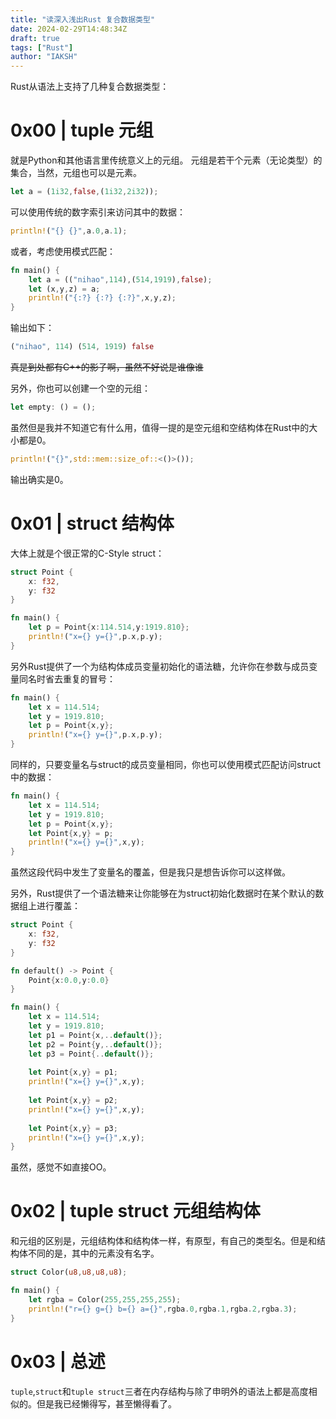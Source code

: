 ```yaml
---
title: "读深入浅出Rust 复合数据类型"
date: 2024-02-29T14:48:34Z
draft: true
tags: ["Rust"]
author: "IAKSH"
---
```


Rust从语法上支持了几种复合数据类型：
<!--more-->
# 0x00 | tuple 元组
就是Python和其他语言里传统意义上的元组。
元组是若干个元素（无论类型）的集合，当然，元组也可以是元素。
```rust
let a = (1i32,false,(1i32,2i32));
```
可以使用传统的数字索引来访问其中的数据：
```rust
println!("{} {}",a.0,a.1);
```

或者，考虑使用模式匹配：
```rust
fn main() {
    let a = (("nihao",114),(514,1919),false);
    let (x,y,z) = a;
    println!("{:?} {:?} {:?}",x,y,z);
}
```
输出如下：
```rust
("nihao", 114) (514, 1919) false
```
~~真是到处都有C++的影子啊，虽然不好说是谁像谁~~

另外，你也可以创建一个空的元组：
```rust
let empty: () = ();
```
虽然但是我并不知道它有什么用，值得一提的是空元组和空结构体在Rust中的大小都是0。
```rust
println!("{}",std::mem::size_of::<()>());
```
输出确实是0。

# 0x01 | struct 结构体
大体上就是个很正常的C-Style struct：
```rust
struct Point {
    x: f32,
    y: f32
}

fn main() {
    let p = Point{x:114.514,y:1919.810};
    println!("x={} y={}",p.x,p.y);
}
```
另外Rust提供了一个为结构体成员变量初始化的语法糖，允许你在参数与成员变量同名时省去重复的冒号：
```rust
fn main() {
    let x = 114.514;
    let y = 1919.810;
    let p = Point{x,y};
    println!("x={} y={}",p.x,p.y);
}
```
同样的，只要变量名与struct的成员变量相同，你也可以使用模式匹配访问struct中的数据：
```rust
fn main() {
    let x = 114.514;
    let y = 1919.810;
    let p = Point{x,y};
    let Point{x,y} = p;
    println!("x={} y={}",x,y);
}
```
虽然这段代码中发生了变量名的覆盖，但是我只是想告诉你可以这样做。

另外，Rust提供了一个语法糖来让你能够在为struct初始化数据时在某个默认的数据组上进行覆盖：
```rust
struct Point {
    x: f32,
    y: f32
}

fn default() -> Point {
    Point{x:0.0,y:0.0}
}

fn main() {
    let x = 114.514;
    let y = 1919.810;
    let p1 = Point{x,..default()};
    let p2 = Point{y,..default()};
    let p3 = Point{..default()};
  
    let Point{x,y} = p1;
    println!("x={} y={}",x,y);
  
    let Point{x,y} = p2;
    println!("x={} y={}",x,y);
  
    let Point{x,y} = p3;
    println!("x={} y={}",x,y);
}
```
虽然，感觉不如直接OO。

# 0x02 | tuple struct 元组结构体
和元组的区别是，元组结构体和结构体一样，有原型，有自己的类型名。但是和结构体不同的是，其中的元素没有名字。
```rust
struct Color(u8,u8,u8,u8);

fn main() {
    let rgba = Color(255,255,255,255);
    println!("r={} g={} b={} a={}",rgba.0,rgba.1,rgba.2,rgba.3);
}
```

# 0x03 | 总述
`tuple`,`struct`和`tuple struct`三者在内存结构与除了申明外的语法上都是高度相似的。但是我已经懒得写，甚至懒得看了。